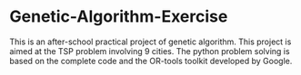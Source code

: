 # Genetic-Algorithm-Exercise
This is an after-school practical project of genetic algorithm. This project is aimed at the TSP problem involving 9 cities. The python problem solving is based on the complete code and the OR-tools toolkit developed by Google.
